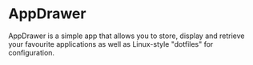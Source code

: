 # AppDrawer

AppDrawer is a simple app that allows you to store, display and retrieve your
favourite applications as well as Linux-style "dotfiles" for configuration.